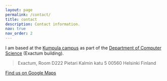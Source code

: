 ```yaml
---
layout: page
permalink: /contact/
title: contact
description: Contact information.
nav: true
nav_order: 2
---
```


I am based at the [Kumpula campus](https://www.helsinki.fi/en/about-us/visit-us/campuses/kumpula-campus) as part of the [Department of Computer Science](https://www.helsinki.fi/en/faculty-science/faculty/computer-science) (Exactum building).

> Exactum, Room D222
> Pietari Kalmin katu 5
> 00560 Helsinki
> Finland

[Find us on Google Maps](https://www.google.com/maps/place/Exactum,+Kumpula+Campus/@60.2046028,24.9599197,17z/data=!3m1!4b1!4m5!3m4!1s0x4692099f2feece33:0x881df1f25b983125!8m2!3d60.2046028!4d24.9621083)

